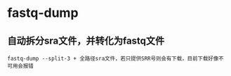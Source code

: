 # fastq-dump
## 自动拆分sra文件，并转化为fastq文件

    fastq-dump --split-3 + 全路径sra文件，若只提供SRR号则会有下载，目前下载好像不可用会报错
